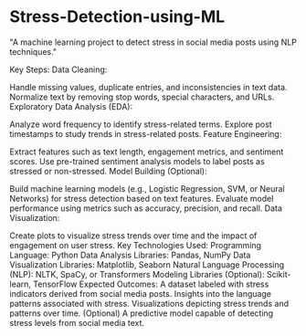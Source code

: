 # Stress-Detection-using-ML
 "A machine learning project to detect stress in social media posts using NLP techniques."

Key Steps:
Data Cleaning:

Handle missing values, duplicate entries, and inconsistencies in text data.
Normalize text by removing stop words, special characters, and URLs.
Exploratory Data Analysis (EDA):

Analyze word frequency to identify stress-related terms.
Explore post timestamps to study trends in stress-related posts.
Feature Engineering:

Extract features such as text length, engagement metrics, and sentiment scores.
Use pre-trained sentiment analysis models to label posts as stressed or non-stressed.
Model Building (Optional):

Build machine learning models (e.g., Logistic Regression, SVM, or Neural Networks) for stress detection based on text features.
Evaluate model performance using metrics such as accuracy, precision, and recall.
Data Visualization:

Create plots to visualize stress trends over time and the impact of engagement on user stress.
Key Technologies Used:
Programming Language: Python
Data Analysis Libraries: Pandas, NumPy
Data Visualization Libraries: Matplotlib, Seaborn
Natural Language Processing (NLP): NLTK, SpaCy, or Transformers
Modeling Libraries (Optional): Scikit-learn, TensorFlow
Expected Outcomes:
A dataset labeled with stress indicators derived from social media posts.
Insights into the language patterns associated with stress.
Visualizations depicting stress trends and patterns over time.
(Optional) A predictive model capable of detecting stress levels from social media text.
